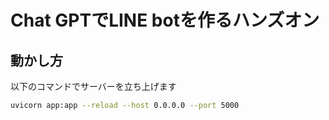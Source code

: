 # Chat GPTでLINE botを作るハンズオン
## 動かし方
以下のコマンドでサーバーを立ち上げます

```bash
uvicorn app:app --reload --host 0.0.0.0 --port 5000
```
